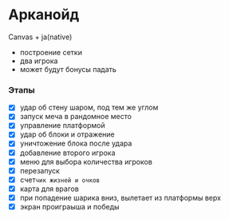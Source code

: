 # Арканойд #

Canvas + ja(native)

- построение сетки
- два игрока
- может будут бонусы падать

### Этапы
- [x] удар об стену шаром, под тем же углом
- [x] запуск меча в рандомное место 
- [x] управление платформой
- [x] удар об блоки и отражение
- [x] уничтожение блока после удара
- [x] добавление второго игрока
- [x] меню для выбора количества игроков
- [x] перезапуск
- [x] счет`чик жизней и очков`
- [x] карта для врагов
- [x] при попадение шарика вниз, вылетает из платформы верх
- [x] экран проиграыша и победы